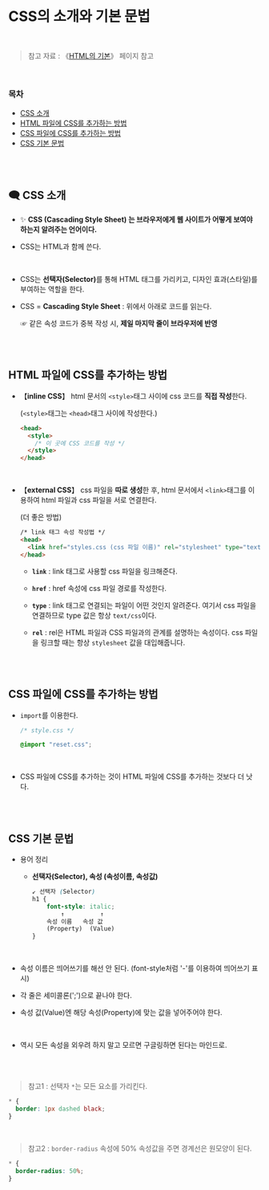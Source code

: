 # CSS의 소개와 기본 문법

<br/>

> 참고 자료 : 《<a href="https://github.com/SangYoonLee1231/TIL/blob/main/HTML%20%26%20CSS/html_basic_concept.md">HTML의 기본</a>》 페이지 참고

<br/>

### 목차

- <a href="https://github.com/SangYoonLee1231/TIL/blob/main/HTML%20%26%20CSS/css_basic_concept.md#-css-%EC%86%8C%EA%B0%9C">CSS 소개</a>
- <a href="https://github.com/SangYoonLee1231/TIL/blob/main/HTML%20%26%20CSS/css_basic_concept.md#html-%ED%8C%8C%EC%9D%BC%EC%97%90-css%EB%A5%BC-%EC%B6%94%EA%B0%80%ED%95%98%EB%8A%94-%EB%B0%A9%EB%B2%95">HTML 파일에 CSS를 추가하는 방법</a>
- <a href="https://github.com/SangYoonLee1231/TIL/blob/main/HTML%20%26%20CSS/css_basic_concept.md#css-%ED%8C%8C%EC%9D%BC%EC%97%90-css%EB%A5%BC-%EC%B6%94%EA%B0%80%ED%95%98%EB%8A%94-%EB%B0%A9%EB%B2%95">CSS 파일에 CSS를 추가하는 방법</a>
- <a href="https://github.com/SangYoonLee1231/TIL/blob/main/HTML%20%26%20CSS/css_basic_concept.md#css-%EA%B8%B0%EB%B3%B8-%EB%AC%B8%EB%B2%95">CSS 기본 문법</a>

<br/><br/>

## 🗨 CSS 소개

- ✨ <strong>CSS (Cascading Style Sheet) 는 브라우저에게 웹 사이트가 어떻게 보여야 하는지 알려주는 언어이다.</strong>

- CSS는 HTML과 함께 쓴다.

<br/>

- CSS는 <strong>선택자(Selector)</strong>를 통해 HTML 태그를 가리키고, 디자인 효과(스타일)를 부여하는 역할을 한다.

- CSS = <strong>Cascading Style Sheet</strong> : 위에서 아래로 코드를 읽는다.

  ☞ 같은 속성 코드가 중복 작성 시, <strong>제일 마지막 줄이 브라우저에 반영</strong>

<br/><br/>

## HTML 파일에 CSS를 추가하는 방법

- 【<strong>inline CSS</strong>】 html 문서의 <code>\<style></code>태그 사이에 css 코드를 <strong>직접 작성</strong>한다.

  (<code>\<style></code>태그는 <code>\<head></code>태그 사이에 작성한다.)

  ```html
  <head>
    <style>
      /* 이 곳에 CSS 코드를 작성 */
    </style>
  </head>
  ```

<br/>

- 【<strong>external CSS</strong>】 css 파일을 <strong>따로 생성</strong>한 후, html 문서에서 <code>\<link></code>태그를 이용하여 html 파일과 css 파일을 서로 연결한다.

  (더 좋은 방법)

  ```html
  /* link 태그 속성 작성법 */
  <head>
    <link href="styles.css (css 파일 이름)" rel="stylesheet" type="text/css" />
  </head>
  ```

  - <strong><code>link</code></strong> : link 태그로 사용할 css 파일을 링크해준다.

  - <strong><code>href</code></strong> : href 속성에 css 파일 경로를 작성한다.

  - <strong><code>type</code></strong> : link 태그로 연결되는 파일이 어떤 것인지 알려준다. 여기서 css 파일을 연결하므로 type 값은 항상 <code>text/css</code>이다.

  - <strong><code>rel</code></strong> : rel은 HTML 파일과 CSS 파일과의 관계를 설명하는 속성이다. css 파일을 링크할 때는 항상 <code>stylesheet</code> 값을 대입해줍니다.

<br/><br/>

## CSS 파일에 CSS를 추가하는 방법

- <code>import</code>를 이용한다.

  ```css
  /* style.css */

  @import "reset.css";
  ```

<br/>

- CSS 파일에 CSS를 추가하는 것이 HTML 파일에 CSS를 추가하는 것보다 더 낫다.

<br/><br/>

## CSS 기본 문법

- 용어 정리

  - <strong>선택자(Selector), 속성 (속성이름, 속성값)</strong>

    ```css
    ↙ 선택자 (Selector)
    h1 {
        font-style: italic;
            ↑          ↑
        속성 이름   속성 값
        (Property)  (Value)
    }
    ```

<br/>

- 속성 이름은 띄어쓰기를 해선 안 된다. (font-style처럼 '-'를 이용하여 띄어쓰기 표시)

- 각 줄은 세미콜론(';')으로 끝나야 한다.

- 속성 값(Value)엔 해당 속성(Property)에 맞는 값을 넣어주어야 한다.

<br/>

- 역시 모든 속성을 외우려 하지 말고 모르면 구글링하면 된다는 마인드로.

<br/><br/>

> 참고1 : 선택자 <code>\*</code>는 모든 요소를 가리킨다.

```css
* {
  border: 1px dashed black;
}
```

<br/>

> 참고2 : <code>border-radius</code> 속성에 50% 속성값을 주면 경계선은 원모양이 된다.

```css
* {
  border-radius: 50%;
}
```
